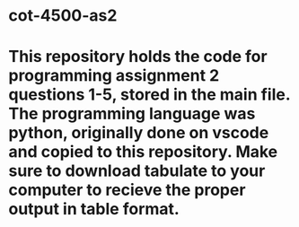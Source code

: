 # cot-4500-as2

# This repository holds the code for programming assignment 2 questions 1-5, stored in the main file. The programming language was python, originally done on vscode and copied to this repository. Make sure to download tabulate to your computer to recieve the proper output in table format.
